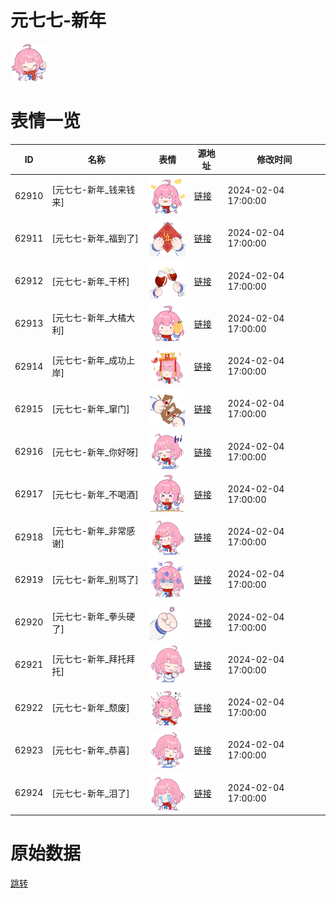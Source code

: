 # 元七七-新年

<img src="./cover.png" height="60" alt="cover" />

# 表情一览

|ID|名称|表情|源地址|修改时间|
|----|----|----|----|----|
|62910|[元七七-新年_钱来钱来]|<img src="./pic/062910_%5B元七七-新年_钱来钱来%5D.png" height="60" alt="钱来钱来"/>|[链接](https://i0.hdslb.com/bfs/garb/68c3ff5aee7af6166835517e8a7624011337e334.png)|2024-02-04 17:00:00|
|62911|[元七七-新年_福到了]|<img src="./pic/062911_%5B元七七-新年_福到了%5D.png" height="60" alt="福到了"/>|[链接](https://i0.hdslb.com/bfs/garb/c64bd3204b69625177a4ebe4b3670cb7c676b5ee.png)|2024-02-04 17:00:00|
|62912|[元七七-新年_干杯]|<img src="./pic/062912_%5B元七七-新年_干杯%5D.png" height="60" alt="干杯"/>|[链接](https://i0.hdslb.com/bfs/garb/13da9292549757430678ac7646529e1c05f9e3da.png)|2024-02-04 17:00:00|
|62913|[元七七-新年_大橘大利]|<img src="./pic/062913_%5B元七七-新年_大橘大利%5D.png" height="60" alt="大橘大利"/>|[链接](https://i0.hdslb.com/bfs/garb/355a10797ba32a932d9b3ad28155458be7acaf6d.png)|2024-02-04 17:00:00|
|62914|[元七七-新年_成功上岸]|<img src="./pic/062914_%5B元七七-新年_成功上岸%5D.png" height="60" alt="成功上岸"/>|[链接](https://i0.hdslb.com/bfs/garb/3b044dcdd78fabf9b9ffd4d928c511adbe1d7513.png)|2024-02-04 17:00:00|
|62915|[元七七-新年_窜门]|<img src="./pic/062915_%5B元七七-新年_窜门%5D.png" height="60" alt="窜门"/>|[链接](https://i0.hdslb.com/bfs/garb/9be270228c11415fc8b532614e70de7fa05d9db7.png)|2024-02-04 17:00:00|
|62916|[元七七-新年_你好呀]|<img src="./pic/062916_%5B元七七-新年_你好呀%5D.png" height="60" alt="你好呀"/>|[链接](https://i0.hdslb.com/bfs/garb/2d00866feab10d3590ceb32628724acd04e1abd9.png)|2024-02-04 17:00:00|
|62917|[元七七-新年_不喝酒]|<img src="./pic/062917_%5B元七七-新年_不喝酒%5D.png" height="60" alt="不喝酒"/>|[链接](https://i0.hdslb.com/bfs/garb/fff477b2bcd4e5df077744186cc969afe0f6c0da.png)|2024-02-04 17:00:00|
|62918|[元七七-新年_非常感谢]|<img src="./pic/062918_%5B元七七-新年_非常感谢%5D.png" height="60" alt="非常感谢"/>|[链接](https://i0.hdslb.com/bfs/garb/1a0f9f6c1a90a94f75ba1c16248cf72ad49e14c3.png)|2024-02-04 17:00:00|
|62919|[元七七-新年_别骂了]|<img src="./pic/062919_%5B元七七-新年_别骂了%5D.png" height="60" alt="别骂了"/>|[链接](https://i0.hdslb.com/bfs/garb/c4c604116db76b5cd10758790b3cb2ec957346f6.png)|2024-02-04 17:00:00|
|62920|[元七七-新年_拳头硬了]|<img src="./pic/062920_%5B元七七-新年_拳头硬了%5D.png" height="60" alt="拳头硬了"/>|[链接](https://i0.hdslb.com/bfs/garb/7ac78a6988b658a2f4c0130ce263e0806009e175.png)|2024-02-04 17:00:00|
|62921|[元七七-新年_拜托拜托]|<img src="./pic/062921_%5B元七七-新年_拜托拜托%5D.png" height="60" alt="拜托拜托"/>|[链接](https://i0.hdslb.com/bfs/garb/7ed71810add746ff772ccbf16664f5e073b6d20e.png)|2024-02-04 17:00:00|
|62922|[元七七-新年_颓废]|<img src="./pic/062922_%5B元七七-新年_颓废%5D.png" height="60" alt="颓废"/>|[链接](https://i0.hdslb.com/bfs/garb/67dad5f888f3f34c6f2ddf5702eb4191792e3733.png)|2024-02-04 17:00:00|
|62923|[元七七-新年_恭喜]|<img src="./pic/062923_%5B元七七-新年_恭喜%5D.png" height="60" alt="恭喜"/>|[链接](https://i0.hdslb.com/bfs/garb/d093f52e7d07fa462ac45e9fbbbc710a3833a76f.png)|2024-02-04 17:00:00|
|62924|[元七七-新年_泪了]|<img src="./pic/062924_%5B元七七-新年_泪了%5D.png" height="60" alt="泪了"/>|[链接](https://i0.hdslb.com/bfs/garb/cd141dbb4b87f5f5fa7559acacb07b66d60f1897.png)|2024-02-04 17:00:00|

# 原始数据

[跳转](./raw.json)

